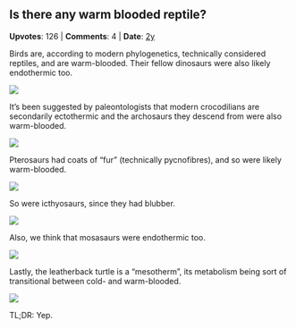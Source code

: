 ## Is there any warm blooded reptile?
    
**Upvotes**: 126 | **Comments**: 4 | **Date**: [2y](https://www.quora.com/Is-there-any-warm-blooded-reptile/answer/Gary-Meaney)

Birds are, according to modern phylogenetics, technically considered reptiles, and are warm-blooded. Their fellow dinosaurs were also likely endothermic too.

![](https://qph.fs.quoracdn.net/main-qimg-8929cb78842b0f05023797ed7e42bddf-lq)

It’s been suggested by paleontologists that modern crocodilians are secondarily ectothermic and the archosaurs they descend from were also warm-blooded.

![](https://qph.fs.quoracdn.net/main-qimg-74c280744c093f724210d274ca2ccc6a-lq)

Pterosaurs had coats of “fur” (technically pycnofibres), and so were likely warm-blooded.

![](https://qph.fs.quoracdn.net/main-qimg-e300c0d565f6396a5c750cb92e3e4d57)

So were icthyosaurs, since they had blubber.

![](https://qph.fs.quoracdn.net/main-qimg-a156146748af6fd55ff8bbd58cb03983-lq)

Also, we think that mosasaurs were endothermic too.

![](https://qph.fs.quoracdn.net/main-qimg-2d3c1b06110f322bc50ebe3c3e90892a-lq)

Lastly, the leatherback turtle is a “mesotherm”, its metabolism being sort of transitional between cold- and warm-blooded.

![](https://qph.fs.quoracdn.net/main-qimg-c11b3c46792c1ab02054d769fb7c735a-lq)

TL;DR: Yep.

